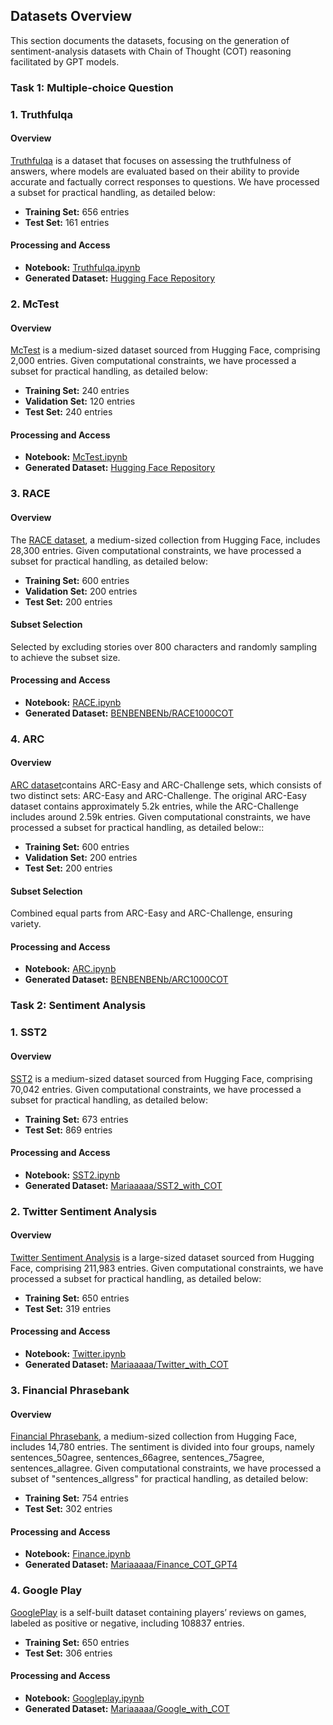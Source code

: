 ## Datasets Overview
This section documents the datasets, focusing on the generation of sentiment-analysis datasets with Chain of Thought (COT) reasoning facilitated by GPT models.

### Task 1: Multiple-choice Question

### 1. Truthfulqa
#### Overview
[Truthfulqa](https://huggingface.co/datasets/truthful_qa) is a dataset that focuses on assessing the truthfulness of answers, where models are evaluated based on their ability to provide accurate and factually correct responses to questions. We have processed a subset for practical handling, as detailed below:
- **Training Set:** 656 entries
- **Test Set:** 161 entries

#### Processing and Access
- **Notebook:** [Truthfulqa.ipynb](cot_generator_multiple-choice-question/Truthfulqa.ipynb)
- **Generated Dataset:** [Hugging Face Repository](https://huggingface.co/datasets/BENBENBENb/McTest640COT)

### 2. McTest
#### Overview
[McTest](https://huggingface.co/datasets/sagnikrayc/mctest) is a medium-sized dataset sourced from Hugging Face, comprising 2,000 entries. Given computational constraints, we have processed a subset for practical handling, as detailed below:
- **Training Set:** 240 entries
- **Validation Set:** 120 entries
- **Test Set:** 240 entries

#### Processing and Access
- **Notebook:** [McTest.ipynb](cot_generator_multiple-choice-question/McTest.ipynb)
- **Generated Dataset:** [Hugging Face Repository](https://huggingface.co/datasets/BENBENBENb/McTest640COT)

### 3. RACE
#### Overview
The [RACE dataset](https://huggingface.co/datasets/race/viewer/middle), a medium-sized collection from Hugging Face, includes 28,300 entries. Given computational constraints, we have processed a subset for practical handling, as detailed below:
- **Training Set:** 600 entries
- **Validation Set:** 200 entries
- **Test Set:** 200 entries

#### Subset Selection
Selected by excluding stories over 800 characters and randomly sampling to achieve the subset size.

#### Processing and Access
- **Notebook:** [RACE.ipynb](cot_generator_multiple-choice-question/RACE.ipynb)
- **Generated Dataset:** [BENBENBENb/RACE1000COT](https://huggingface.co/datasets/BENBENBENb/RACE1000COT)

### 4. ARC
#### Overview
[ARC dataset](https://huggingface.co/datasets/ai2_arc/viewer/ARC-Easy)contains ARC-Easy and ARC-Challenge sets, which consists of two distinct sets: ARC-Easy and ARC-Challenge. The original ARC-Easy dataset contains approximately 5.2k entries, while the ARC-Challenge includes around 2.59k entries. Given computational constraints, we have processed a subset for practical handling, as detailed below::
- **Training Set:** 600 entries
- **Validation Set:** 200 entries
- **Test Set:** 200 entries

#### Subset Selection
Combined equal parts from ARC-Easy and ARC-Challenge, ensuring variety.

#### Processing and Access
- **Notebook:** [ARC.ipynb](cot_generator_multiple-choice-question/ARC.ipynb)
- **Generated Dataset:** [BENBENBENb/ARC1000COT](https://huggingface.co/datasets/BENBENBENb/ARC1000COT)

### Task 2: Sentiment Analysis

### 1. SST2
#### Overview
[SST2](https://huggingface.co/datasets/sst2) is a medium-sized dataset sourced from Hugging Face, comprising 70,042 entries. Given computational constraints, we have processed a subset for practical handling, as detailed below:
- **Training Set:** 673 entries
- **Test Set:** 869 entries

#### Processing and Access
- **Notebook:** [SST2.ipynb](cot_generator_sentiment/SST2.ipynb)
- **Generated Dataset:** [Mariaaaaa/SST2_with_COT](https://huggingface.co/datasets/Mariaaaaa/SST2_with_COT)

### 2. Twitter Sentiment Analysis
#### Overview
[Twitter Sentiment Analysis](https://huggingface.co/datasets/carblacac/twitter-sentiment-analysis) is a large-sized dataset sourced from Hugging Face, comprising 211,983 entries. Given computational constraints, we have processed a subset for practical handling, as detailed below:
- **Training Set:** 650 entries
- **Test Set:** 319 entries

#### Processing and Access
- **Notebook:** [Twitter.ipynb](cot_generator_sentiment/Twitter.ipynb)
- **Generated Dataset:** [Mariaaaaa/Twitter_with_COT](https://huggingface.co/datasets/Mariaaaaa/Twitter_with_COT)

### 3. Financial Phrasebank
#### Overview
[Financial Phrasebank](https://huggingface.co/datasets/financial_phrasebank), a medium-sized collection from Hugging Face, includes 14,780 entries. The sentiment is divided into four groups, namely sentences_50agree, sentences_66agree, sentences_75agree, sentences_allagree. Given computational constraints, we have processed a subset of "sentences_allgress" for practical handling, as detailed below:
- **Training Set:** 754 entries
- **Test Set:** 302 entries

#### Processing and Access
- **Notebook:** [Finance.ipynb](cot_generator_sentiment/Finance.ipynb)
- **Generated Dataset:** [Mariaaaaa/Finance_COT_GPT4](https://huggingface.co/datasets/Mariaaaaa/Finance_COT_GPT4)

### 4. Google Play
[GooglePlay](https://huggingface.co/datasets/Mariaaaaa/Googleplay_sentiment) is a self-built dataset containing players’ reviews on games, labeled as positive or negative, including 108837 entries.
- **Training Set:** 650 entries
- **Test Set:** 306 entries

#### Processing and Access
- **Notebook:** [Googleplay.ipynb](cot_generator_sentiment/Googleplay.ipynb)
- **Generated Dataset:** [Mariaaaaa/Google_with_COT](https://huggingface.co/datasets/Mariaaaaa/Google_with_COT)

